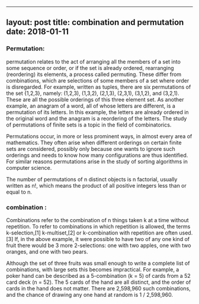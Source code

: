 
---
layout: post
title: combination and permutation
date: 2018-01-11
---

### Permutation:

permutation relates to the act of arranging all the members of a set into some sequence or order, or if the set is already ordered, rearranging (reordering) its elements, a process called permuting. These differ from combinations, which are selections of some members of a set where order is disregarded. For example, written as tuples, there are six permutations of the set {1,2,3}, namely: (1,2,3), (1,3,2), (2,1,3), (2,3,1), (3,1,2), and (3,2,1). These are all the possible orderings of this three element set. As another example, an anagram of a word, all of whose letters are different, is a permutation of its letters. In this example, the letters are already ordered in the original word and the anagram is a reordering of the letters. The study of permutations of finite sets is a topic in the field of combinatorics.

Permutations occur, in more or less prominent ways, in almost every area of mathematics. They often arise when different orderings on certain finite sets are considered, possibly only because one wants to ignore such orderings and needs to know how many configurations are thus identified. For similar reasons permutations arise in the study of sorting algorithms in computer science.

The number of permutations of n distinct objects is n factorial, usually written as n!, which means the product of all positive integers less than or equal to n.


### combination :

Combinations refer to the combination of n things taken k at a time without repetition. To refer to combinations in which repetition is allowed, the terms k-selection,[1] k-multiset,[2] or k-combination with repetition are often used.[3] If, in the above example, it were possible to have two of any one kind of fruit there would be 3 more 2-selections: one with two apples, one with two oranges, and one with two pears.

Although the set of three fruits was small enough to write a complete list of combinations, with large sets this becomes impractical. For example, a poker hand can be described as a 5-combination (k = 5) of cards from a 52 card deck (n = 52). The 5 cards of the hand are all distinct, and the order of cards in the hand does not matter. There are 2,598,960 such combinations, and the chance of drawing any one hand at random is 1 / 2,598,960.
